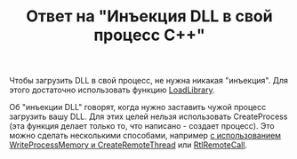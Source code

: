 ﻿---
title: "Ответ на \"Инъекция DLL в свой процесс C++\""
se.owner.user_id: 240512
se.owner.display_name: "MSDN.WhiteKnight"
se.owner.link: "https://ru.stackoverflow.com/users/240512/msdn-whiteknight"
se.answer_id: 831017
se.question_id: 830322
se.post_type: answer
se.score: 0
se.is_accepted: False
---
<p>Чтобы загрузить DLL в свой процесс, не нужна никакая "инъекция". Для этого достаточно использовать функцию <a href="https://msdn.microsoft.com/en-us/library/windows/desktop/ms684175%28v=vs.85%29.aspx?f=255&amp;MSPPError=-2147217396" rel="nofollow noreferrer">LoadLibrary</a>.</p>

<p>Об "инъекции DLL" говорят, когда нужно заставить чужой процесс загрузить вашу DLL. Для этих целей нельзя использовать CreateProcess (эта функция делает только то, что написано - создает процесс). Это можно сделать несколькими способами, например <a href="https://stackoverflow.com/questions/22750112/dll-injection-with-createremotethread">с использованием WriteProcessMemory и CreateRemoteThread</a> или <a href="https://ru.stackoverflow.com/questions/751020/%D0%98%D0%BD%D0%B6%D0%B5%D0%BA%D1%82-%D0%BA%D0%BE%D0%B4%D0%B0-%D0%B2-%D0%BD%D0%BE%D0%B2%D1%8B%D0%B9-%D0%BF%D1%80%D0%BE%D1%86%D0%B5%D1%81%D1%81">RtlRemoteCall</a>.</p>
